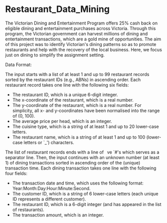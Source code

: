 # Restaurant_Data_Mining
The Victorian Dining and Entertainment Program offers 25% cash back on eligible dining and entertainment purchases across Victoria. Through this program, the Victorian government can harvest millions of dining and entertainment transactions, which are a gold mine of opportunities. The aim of this project was to identify Victorian's dining patterns so as to promote restaurants and help with the recovery of the local business. Here, we focus just on dining to simplify the assignment setting.

Data Format:

The input starts with a list of at least 1 and up to 99 restaurant records sorted by the restaurant IDs (e.g., ABNs) in ascending order. Each restaurant record takes one line with the following six fields:
- The restaurant ID, which is a unique 6-digit integer.
- The x-coordinate of the restaurant, which is a real number.
- The y-coordinate of the restaurant, which is a real number. For simplicity, all x- and y-coordinates have been normalised into the range of (0, 100).
- The average price per head, which is an integer.
- The cuisine type, which is a string of at least 1 and up to 20 lower-case letters.
- The restaurant name, which is a string of at least 1 and up to 100 (lower-case letters or `_') characters.

The list of restaurant records ends with a line of  ve `#'s which serves as a separator line. Then, the input continues with an unknown number (at least 1) of dining transactions sorted in ascending order of the (unique) transaction time. Each dining transaction takes one line with the following four fields:
- The transaction date and time, which uses the following format: Year:Month:Day:Hour:Minute:Second.
- The customer ID, which is a string of 6 lower-case letters (each unique ID represents a different customer).
- The restaurant ID, which is a 6-digit integer (and has appeared in the list of restaurants).
- The transaction amount, which is an integer.
